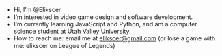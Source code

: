 <!---
Elikscer/Elikscer is a ✨ special ✨ repository because its `README.md` (this file) appears on your GitHub profile.
You can click the Preview link to take a look at your changes.
--->
- Hi, I’m @Elikscer
- I’m interested in video game design and software development.
- I’m currently learning JavaScript and Python, and am a computer science student at Utah Valley University.
- How to reach me: email me at elikscer@gmail.com 
  (or lose a game with me: elikscer on League of Legends)
